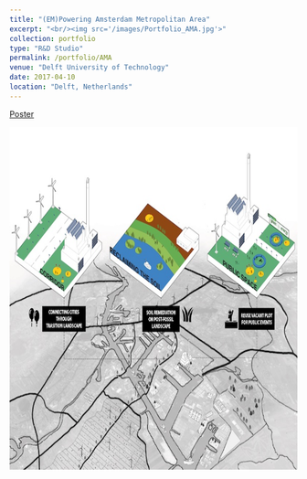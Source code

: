 ```yaml
---
title: "(EM)Powering Amsterdam Metropolitan Area"
excerpt: "<br/><img src='/images/Portfolio_AMA.jpg'>"
collection: portfolio
type: "R&D Studio"
permalink: /portfolio/AMA
venue: "Delft University of Technology"
date: 2017-04-10
location: "Delft, Netherlands"
---
```


[Poster](https://yiw0104.github.io/files/Portfolio_AMA.pdf)

<img src="/images/Portfolio_AMA.jpg" width="600" height="600">

